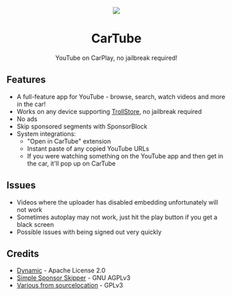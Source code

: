 <p align="center">
  <img align="center" src='https://raw.githubusercontent.com/Avangelista/CarTube/main/Icon/CarTubeTransparent.png'>
</p>
<h1 align="center">CarTube</h1>
<p align="center">YouTube on CarPlay, no jailbreak required!</p>

## Features
- A full-feature app for YouTube - browse, search, watch videos and more in the car!
- Works on any device supporting [TrollStore](https://github.com/opa334/TrollStore), no jailbreak required
- No ads
- Skip sponsored segments with SponsorBlock
- System integrations:
  - "Open in CarTube" extension
  - Instant paste of any copied YouTube URLs
  - If you were watching something on the YouTube app and then get in the car, it'll pop up on CarTube

## Issues
- Videos where the uploader has disabled embedding unfortunately will not work
- Sometimes autoplay may not work, just hit the play button if you get a black screen
- Possible issues with being signed out very quickly

## Credits
- [Dynamic](https://github.com/mhdhejazi/Dynamic) - Apache License 2.0
- [Simple Sponsor Skipper](https://greasyfork.org/en/scripts/453320-simple-sponsor-skipper) - GNU AGPLv3
- [Various from sourcelocation](https://github.com/sourcelocation) - GPLv3
